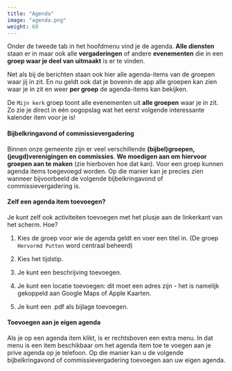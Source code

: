 ```yaml
---
title: "Agenda"
image: "agenda.png"
weight: 60
---
```


Onder de tweede tab in het hoofdmenu vind je de agenda. **Alle diensten** staan er in maar ook alle **vergaderingen** of
andere
**evenementen** die in een **groep waar je deel van uitmaakt** is er te vinden.

Net als bij de berichten staan ook hier alle agenda-items van de groepen waar jij in zit. En nu geldt ook dat je bovenin
de app alle groepen kan zien waar je in zit en weer **per groep** de agenda-items kan bekijken.

De `Mijn kerk` groep toont alle evenementen uit **alle groepen** waar je in zit. Zo zie je direct in één oogopslag wat
het eerst volgende interessante kalender item voor je is!

#### Bijbelkringavond of commissievergadering

Binnen onze gemeente zijn er veel verschillende **(bijbel)groepen, (jeugd)verenigingen en commissies**. **We moedigen aan om hiervoor groepen
aan te maken** (zie hierboven hoe dat kan). Voor een groep kunnen agenda items toegevoegd worden. Op die manier kan je
precies zien wanneer bijvoorbeeld de volgende bijbelkringavond of commissievergadering is.

#### Zelf een agenda item toevoegen?

Je kunt zelf ook activiteiten toevoegen met het plusje aan de linkerkant van het scherm. Hoe?

1. Kies de groep voor wie de agenda geldt en voer een titel in. (De groep `Hervormd Putten` word centraal beheerd)

2. Kies het tijdstip.

3. Je kunt een beschrijving toevoegen.

4. Je kunt een locatie toevoegen: dit moet een adres zijn - het is namelijk gekoppeld aan Google Maps of Apple Kaarten.

5. Je kunt een .pdf als bijlage toevoegen.

#### Toevoegen aan je eigen agenda

Als je op een agenda item klikt, is er rechtsboven een extra menu. In dat menu is een item beschikbaar om het agenda
item toe te voegen aan je prive agenda op je telefoon. Op die manier kan u de volgende bijbelkringavond of
commissievergadering toevoegen aan uw eigen agenda.
